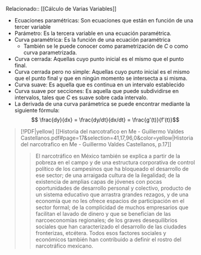 Relacionado:: [[Cálculo de Varias Variables]]

- Ecuaciones paramétricas: Son ecuaciones que están en función de una tercer variable
- Parámetro: Es la tercera variable en una ecuación paramétrica. 
- Curva paramétrica: Es la función de una ecuación paramétrica 
	- También se le puede conocer como parametrización de $C$ o como curva parametrizada. 
- Curva cerrada: Aquellas cuyo punto inicial es el mismo que el punto final. 
- Curva cerrada pero no simple: Aquellas cuyo punto inicial es el mismo que el punto final y que en ningún momento se intersecta a si misma. 
- Curva suave: Es aquella que es continua en un intervalo establecido
- Curva suave por secciones: Es aquella que puede subdividirse en intervalos, tales que $C$ es suave sobre cada intervalo. 
- La derivada de una curva parámetrica se puede encontrar mediante la siguiente fórmula: 
$$ \frac{dy}{dx} = \frac{dy/dt}{dx/dt} = \frac{g'(t)}{f'(t)}$$

> [!PDF|yellow] [[Historia del narcotrafico en Me - Guillermo Valdes Castellanos.pdf#page=17&selection=41,17,96,0&color=yellow|Historia del narcotrafico en Me - Guillermo Valdes Castellanos, p.17]]
> >  El narcotráfico en México también se explica a partir de la pobreza en el campo y de una estructura corporativa de control político de los campesinos que ha bloqueado el desarrollo de ese sector; de una arraigada cultura de la ilegalidad; de la existencia de amplias capas de jóvenes con pocas oportunidades de desarrollo personal y colectivo, producto de un sistema educativo que arrastra grandes rezagos, y de una economía que no les ofrece espacios de participación en el sector formal; de la complicidad de muchos empresarios que facilitan el lavado de dinero y que se benefician de las narcoeconomías regionales; de los graves desequilibrios sociales que han caracterizado el desarrollo de las ciudades fronterizas, etcétera. Todos esos factores sociales y económicos también han contribuido a definir el rostro del narcotráfico mexicano.

